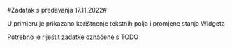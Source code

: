 #Zadatak s predavanja 17.11.2022#

U primjeru je prikazano korištnenje tekstnih polja i promjene stanja Widgeta 

Potrebno je riještit zadatke označene s TODO

